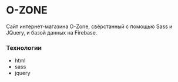# O-ZONE
Сайт интернет-магазина O-Zone, свёрстанный с помощью Sass и JQuery, и базой данных на Firebase.
### Технологии
- html
- sass
- jquery
